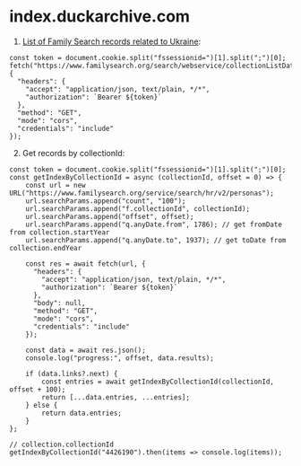 # index.duckarchive.com

1. [List of Family Search records related to Ukraine](https://www.familysearch.org/search/collection/list?ec=region%3AUkraine%2CplaceId%3A1927132%2Cregion%3AContinental+Europe&fcs=placeId%3A1927132&count=100):
```
const token = document.cookie.split("fssessionid=")[1].split(";")[0];
fetch("https://www.familysearch.org/search/webservice/collectionListData", {
  "headers": {
    "accept": "application/json, text/plain, */*",
    "authorization": `Bearer ${token}`
  },
  "method": "GET",
  "mode": "cors",
  "credentials": "include"
});
```
2. Get records by collectionId:
```
const token = document.cookie.split("fssessionid=")[1].split(";")[0];
const getIndexByCollectionId = async (collectionId, offset = 0) => {
    const url = new URL("https://www.familysearch.org/service/search/hr/v2/personas");
    url.searchParams.append("count", "100");
    url.searchParams.append("f.collectionId", collectionId);
    url.searchParams.append("offset", offset);
    url.searchParams.append("q.anyDate.from", 1786); // get fromDate from collection.startYear
    url.searchParams.append("q.anyDate.to", 1937); // get toDate from collection.endYear
    
    const res = await fetch(url, {
      "headers": {
        "accept": "application/json, text/plain, */*",
        "authorization": `Bearer ${token}`
      },
      "body": null,
      "method": "GET",
      "mode": "cors",
      "credentials": "include"
    });
    
    const data = await res.json();
    console.log("progress:", offset, data.results);

    if (data.links?.next) {
        const entries = await getIndexByCollectionId(collectionId, offset + 100);
        return [...data.entries, ...entries];
    } else {
        return data.entries;
    }
};

// collection.collectionId
getIndexByCollectionId("4426190").then(items => console.log(items));
```
